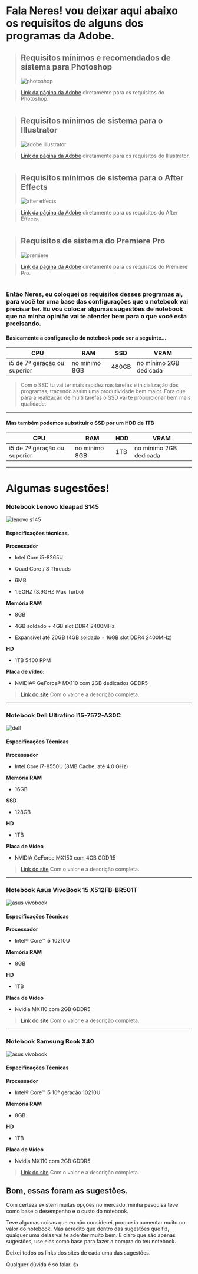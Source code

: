 
# Fala Neres! vou deixar aqui abaixo os requisitos de alguns dos programas da Adobe.
> ## Requisitos mínimos e recomendados de sistema para Photoshop
> ![photoshop](imagens/photoshop.png)

> [Link da página da Adobe](https://helpx.adobe.com/br/photoshop/system-requirements.html) diretamente para os requisitos do Photoshop.
#
> ## Requisitos mínimos de sistema para o Illustrator
> ![adobe illustrator](imagens/adobeillustrator.png)

> [Link da página da Adobe](https://helpx.adobe.com/br/illustrator/system-requirements.html) diretamente para os requisitos do Illustrator.
#
> ## Requisitos mínimos de sistema para o After Effects
> ![after effects](imagens/aftereffects.png)

> [Link da página da Adobe](https://helpx.adobe.com/br/after-effects/user-guide.html/br/after-effects/system-requirements.ug.html) diretamente para os requisitos do After Effects.
#
> ## Requisitos de sistema do Premiere Pro
> ![premiere](imagens/premiere.png)

> [Link da página da Adobe](https://helpx.adobe.com/br/premiere-pro/user-guide.html/br/premiere-pro/system-requirements.ug.html) diretamente para os requisitos do Premiere Pro.
#
### Então Neres, eu coloquei os requisitos desses programas ai, para você ter uma base das configurações que o notebook vai precisar ter. Eu vou colocar algumas sugestões de notebook que na minha opinião vai te atender bem para o que você esta precisando.
#### Basicamente a configuração do notebook pode ser a seguinte...
CPU | RAM | SSD | VRAM |
--- | --- | --- | ---- |
i5 de 7ª geração ou superior | no mínimo 8GB | 480GB | no mínimo 2GB dedicada |

> Com o SSD tu vai ter mais rapidez nas tarefas e inicialização dos programas, trazendo assim uma produtividade bem maior. Fora que para a realização de multi tarefas o SSD  vai te proporcionar bem mais qualidade.
---
#### Mas também podemos substituir o SSD por um HDD de 1TB
CPU | RAM | HDD | VRAM |
--- | --- | --- | ---- |
i5 de 7ª geração ou superior | no mínimo 8GB | 1TB | no mínimo 2GB dedicada |
---
# Algumas sugestões!
### Notebook Lenovo Ideapad S145
![lenovo s145](imagens/lenovoideapads145.png)

#### Especificações técnicas.
**Processador**
- Intel Core i5-8265U

- Quad Core / 8 Threads

- 6MB

- 1.6GHZ (3.9GHZ Max Turbo)

**Memória RAM**
- 8GB

- 4GB soldado + 4GB slot DDR4 2400MHz

- Expansível até 20GB (4GB soldado + 16GB slot DDR4 2400MHz)

**HD**
- 1TB 5400 RPM

**Placa de vídeo:**
- NVIDIA® GeForce® MX110 com 2GB dedicados GDDR5

>[Link do site](https://www.kabum.com.br/cgi-local/site/produtos/descricao_ofertas.cgi?codigo=115256) Com o valor e a descrição completa.

---
### Notebook Dell Ultrafino I15-7572-A30C 
![dell](imagens/dell01.png)

#### Especificações Técnicas

**Processador**
- Intel Core i7-8550U (8MB Cache, até 4.0 GHz)

**Memória RAM**
- 16GB

**SSD**
- 128GB

**HD**
- 1TB

**Placa de Vídeo**	
- NVIDIA GeForce MX150 com 4GB GDDR5

>[Link do site](https://www.realnovidades.com/item/Notebook-Dell-Ultrafino-I15%252d7572%252dA30C-Intel-Core-i7-16GB-(GeForce-MX150-com-4GB)-1TB-128GB-SSD-Tela-Full-HD-.html) Com o valor e a descrição completa.
---
### Notebook Asus VivoBook 15 X512FB-BR501T
![asus vivobook](imagens/asusvivobookx512480.png)

#### Especificações Técnicas

**Processador**
- Intel® Core™ i5 10210U

**Memória RAM**
- 8GB

**HD**
- 1TB

**Placa de Vídeo**	
- Nvidia MX110 com 2GB GDDR5

 >[Link do site](https://www.fastshop.com.br/web/p/d/UXX512FBBR501_PRD/notebook-asus-vivobook-15-intel-core-i5-10210u-8gb-1tb-tela-de-156-nvidia-mx110-cinza-x512fb-br501t) Com o valor e a descrição completa.

 ---

 ### Notebook Samsung Book X40
![asus vivobook](imagens/samsungBookX40.png)

#### Especificações Técnicas

**Processador**
- Intel® Core™ i5 10ª geração 10210U

**Memória RAM**
- 8GB

**HD**
- 1TB

**Placa de Vídeo**	
- Nvidia MX110 com 2GB GDDR5

 >[Link do site](https://www.magazineluiza.com.br/notebook-samsung-book-x40-intel-core-i5-8gb-1tb-156-placa-de-video-2gb-windows-10/p/225395600/in/nsbo/) Com o valor e a descrição completa.
 
 ## Bom, essas foram as sugestões. 

 Com certeza existem muitas opções no mercado, minha pesquisa teve como base o desempenho e o custo do notebook.

 Teve algumas coisas que eu não considerei, porque ia aumentar muito no valor do notebook. Mas acredito que dentro das sugestões que fiz, qualquer uma delas vai te adenter muito bem. E claro que são apenas sugestões, use
 elas como base para fazer a compra do teu notebook.

 Deixei todos os links dos sites de cada uma das sugestões.

 Qualquer dúvida é só falar. :+1:
